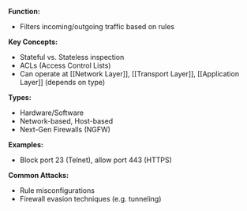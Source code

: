 
**Function:**  
- Filters incoming/outgoing traffic based on rules

**Key Concepts:**  
- Stateful vs. Stateless inspection  
- ACLs (Access Control Lists)  
- Can operate at  [[Network Layer]], [[Transport Layer]], [[Application Layer]] (depends on type)

**Types:**  
- Hardware/Software  
- Network-based, Host-based  
- Next-Gen Firewalls (NGFW)

**Examples:**  
- Block port 23 (Telnet), allow port 443 (HTTPS)

**Common Attacks:**  
- Rule misconfigurations  
- Firewall evasion techniques (e.g. tunneling)
